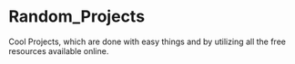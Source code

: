 # Random_Projects
Cool Projects, which are done with easy things and by utilizing all the free resources available online.
